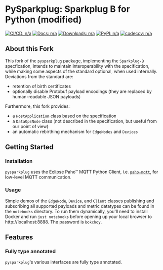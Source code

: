 # **PySparkplug**: Sparkplug B for Python (modified)

[![CI/CD: n/a](https://github.com/matteosox/pysparkplug/actions/workflows/cicd.yaml/badge.svg)](https://github.com/matteosox/pysparkplug/actions/workflows/cicd.yaml)
[![Docs: n/a](https://readthedocs.org/projects/pysparkplug/badge/?version=stable)](https://pysparkplug.mattefay.com)
[![Downloads: n/a](https://static.pepy.tech/personalized-badge/pysparkplug?period=total&units=none&left_color=grey&right_color=blue&left_text=Downloads)](https://pepy.tech/project/pysparkplug)
[![PyPI: n/a](https://img.shields.io/badge/dynamic/json?color=blueviolet&label=PyPI&query=%24.info.version&url=https%3A%2F%2Fpypi.org%2Fpypi%2Fpysparkplug%2Fjson)](https://pypi.org/project/pysparkplug/)
[![codecov: n/a](https://codecov.io/gh/matteosox/pysparkplug/branch/main/graph/badge.svg?token=8VKKDG9SMZ)](https://codecov.io/gh/matteosox/pysparkplug)

## About this Fork

This fork of the `pysparkplug` package, implementing the `Sparkplug-B` specfication, intends to maintain interoperability with the specification, while making some aspects of the standard optional, when used internally. Deviations from the standard are:

- retention of birth certificates
- optionally disable Protobuf payload encodings (they are replaced by human-readable JSON payloads)

Furthermore, this fork provides:

- a `HostApplication` class based on the specification
- a `DataOpsNode` class (not described in the specification, but useful from our point of view)
- an automatic rebirthing mechanism for `EdgeNodes` and `Devices`

## Getting Started

### Installation

`pysparkplug` uses the Eclipse Paho™ MQTT Python Client, i.e. [`paho-mqtt`](https://github.com/eclipse/paho.mqtt.python), for low-level MQTT communication.

### Usage

Simple demos of the `EdgeNode`, `Device`, and `Client` classes publishing and subscribing all supported payloads and metric datatypes can be found in the `notebooks` directory. To run them dynamically, you'll need to install Docker and run `just notebooks` before opening up your local browser to http://localhost:8888. The password is `bokchoy`.

## Features

### Fully type annotated

`pysparkplug`'s various interfaces are fully type annotated.
